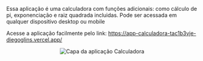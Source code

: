 Essa aplicação é uma calculadora com funções adicionais: como cálculo de pi, exponenciação e raiz quadrada incluidas. Pode ser acessada em qualquer dispositivo desktop ou mobile

Acesse a aplicação facilmente pelo link: https://app-calculadora-tac1b3vje-diegoglins.vercel.app/

 <div align='center'>
  <img src="https://github.com/DiegoGLins/AppCalculadora/assets/107010634/025bbc5e-be9b-4472-abf9-6b388f0e22e7" alt="Capa da aplicação Calculadora">
</div>


